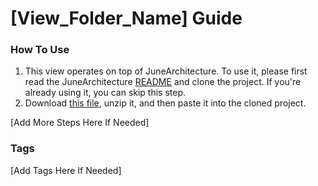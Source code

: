 # [View_Folder_Name] Guide

### How To Use

1. This view operates on top of JuneArchitecture. To use it, please first read the
   JuneArchitecture [README](https://github.com/melodysdreamj/JuneArchitecture) and clone the project. If you're already
   using it, you can skip this step.
2. Download [this file](https://june-arch-asset.pages.dev/popup/dialog/[View_Folder_Name].zip), unzip it, and then paste
   it into the cloned project.

[Add More Steps Here If Needed]

### Tags
[Add Tags Here If Needed]